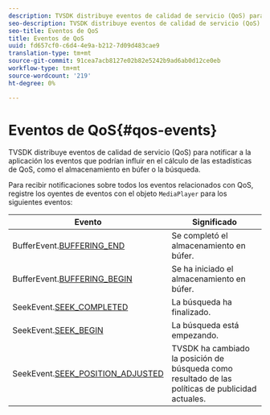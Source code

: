 ```yaml
---
description: TVSDK distribuye eventos de calidad de servicio (QoS) para notificar a la aplicación los eventos que podrían influir en el cálculo de las estadísticas de QoS, como el almacenamiento en búfer o la búsqueda.
seo-description: TVSDK distribuye eventos de calidad de servicio (QoS) para notificar a la aplicación los eventos que podrían influir en el cálculo de las estadísticas de QoS, como el almacenamiento en búfer o la búsqueda.
seo-title: Eventos de QoS
title: Eventos de QoS
uuid: fd657cf0-c6d4-4e9a-b212-7d09d483cae9
translation-type: tm+mt
source-git-commit: 91cea7acb8127e02b82e5242b9ad6ab0d12ce0eb
workflow-type: tm+mt
source-wordcount: '219'
ht-degree: 0%

---
```



# Eventos de QoS{#qos-events}

TVSDK distribuye eventos de calidad de servicio (QoS) para notificar a la aplicación los eventos que podrían influir en el cálculo de las estadísticas de QoS, como el almacenamiento en búfer o la búsqueda.

Para recibir notificaciones sobre todos los eventos relacionados con QoS, registre los oyentes de eventos con el objeto `MediaPlayer` para los siguientes eventos:

| Evento | Significado |
|---|---|
| BufferEvent.[BUFFERING_END](https://help.adobe.com/en_US/primetime/api/psdk/asdoc-dhls_1.4/com/adobe/mediacore/events/BufferEvent.html#BUFFERING_END) | Se completó el almacenamiento en búfer. |
| BufferEvent.[BUFFERING_BEGIN](https://help.adobe.com/en_US/primetime/api/psdk/asdoc-dhls_1.4/com/adobe/mediacore/events/BufferEvent.html#BUFFERING_BEGIN) | Se ha iniciado el almacenamiento en búfer. |
| SeekEvent.[SEEK_COMPLETED](https://help.adobe.com/en_US/primetime/api/psdk/asdoc-dhls_1.4/com/adobe/mediacore/events/SeekEvent.html#SEEK_END) | La búsqueda ha finalizado. |
| SeekEvent.[SEEK_BEGIN](https://help.adobe.com/en_US/primetime/api/psdk/asdoc-dhls_1.4/com/adobe/mediacore/events/SeekEvent.html#SEEK_BEGIN) | La búsqueda está empezando. |
| SeekEvent.[SEEK_POSITION_ADJUSTED](https://help.adobe.com/en_US/primetime/api/psdk/asdoc-dhls_1.4/com/adobe/mediacore/events/SeekEvent.html#SEEK_POSITION_ADJUSTED) | TVSDK ha cambiado la posición de búsqueda como resultado de las políticas de publicidad actuales. |

